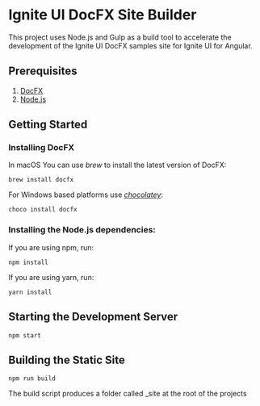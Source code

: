 # Ignite UI DocFX Site Builder

This project uses Node.js and Gulp as a build tool to accelerate the development of the Ignite UI DocFX samples site for Ignite UI for Angular.

## Prerequisites
1. [DocFX](https://dotnet.github.io/docfx)
2. [Node.js](https://nodejs.org)

## Getting Started

### Installing DocFX
In macOS You can use _brew_ to install the latest version of DocFX:
```
brew install docfx 
``` 

For Windows based platforms use [_chocolatey_](https://chocolatey.org/):
```
choco install docfx
``` 

### Installing the Node.js dependencies:

If you are using npm, run:
```
npm install 
``` 

If you are using yarn, run:
```
yarn install 
``` 

## Starting the Development Server
```
npm start
```

## Building the Static Site

```
npm run build
```

The build script produces a folder called _site at the root of the projects